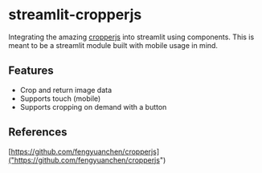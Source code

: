 # streamlit-cropperjs

Integrating the amazing [cropperjs]("https://github.com/fengyuanchen/cropperjs") into streamlit using components. This is meant to be a streamlit module built with mobile usage in mind.

## Features
- Crop and return image data
- Supports touch (mobile)
- Supports cropping on demand with a button

## References
[https://github.com/fengyuanchen/cropperjs]("https://github.com/fengyuanchen/cropperjs")
